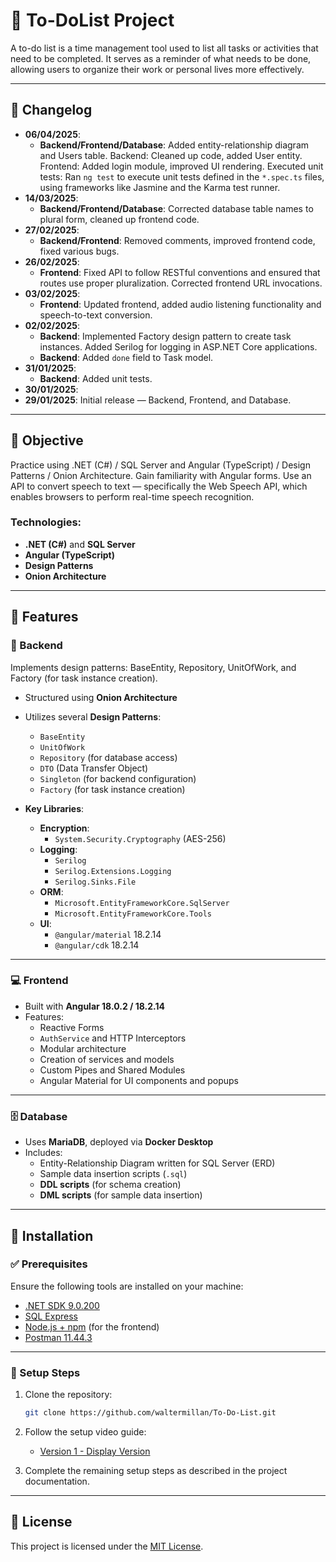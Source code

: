 # 📝 To-DoList Project

A to-do list is a time management tool used to list all tasks or activities that need to be completed. It serves as a reminder of what needs to be done, allowing users to organize their work or personal lives more effectively.

---

## 📅 Changelog

- **06/04/2025**:
  - **Backend/Frontend/Database**: Added entity-relationship diagram and Users table. Backend: Cleaned up code, added User entity. Frontend: Added login module, improved UI rendering. Executed unit tests: Ran `ng test` to execute unit tests defined in the `*.spec.ts` files, using frameworks like Jasmine and the Karma test runner.
- **14/03/2025**:
  - **Backend/Frontend/Database**: Corrected database table names to plural form, cleaned up frontend code.
- **27/02/2025**:
  - **Backend/Frontend**: Removed comments, improved frontend code, fixed various bugs.
- **26/02/2025**:
  - **Frontend**: Fixed API to follow RESTful conventions and ensured that routes use proper pluralization. Corrected frontend URL invocations.
- **03/02/2025**:
  - **Frontend**: Updated frontend, added audio listening functionality and speech-to-text conversion.
- **02/02/2025**:
  - **Backend**: Implemented Factory design pattern to create task instances. Added Serilog for logging in ASP.NET Core applications.
  - **Backend**: Added `done` field to Task model.
- **31/01/2025**:
  - **Backend**: Added unit tests.
- **30/01/2025**:
- **29/01/2025**: Initial release — Backend, Frontend, and Database.

---

## 🎯 Objective

Practice using .NET (C#) / SQL Server and Angular (TypeScript) / Design Patterns / Onion Architecture. Gain familiarity with Angular forms. Use an API to convert speech to text — specifically the Web Speech API, which enables browsers to perform real-time speech recognition.

### Technologies:

- **.NET (C#)** and **SQL Server**
- **Angular (TypeScript)**
- **Design Patterns**
- **Onion Architecture**

---

## 🚀 Features

### 🔧 Backend

Implements design patterns: BaseEntity, Repository, UnitOfWork, and Factory (for task instance creation).

- Structured using **Onion Architecture**
- Utilizes several **Design Patterns**:
  - `BaseEntity`
  - `UnitOfWork`
  - `Repository` (for database access)
  - `DTO` (Data Transfer Object)
  - `Singleton` (for backend configuration)
  - `Factory` (for task instance creation)

- **Key Libraries**:
  - **Encryption**:
    - `System.Security.Cryptography` (AES-256)
  - **Logging**:
    - `Serilog`
    - `Serilog.Extensions.Logging`
    - `Serilog.Sinks.File`
  - **ORM**:
    - `Microsoft.EntityFrameworkCore.SqlServer`
    - `Microsoft.EntityFrameworkCore.Tools`
  - **UI**:
    - `@angular/material` 18.2.14
    - `@angular/cdk` 18.2.14

---

### 💻 Frontend

- Built with **Angular 18.0.2 / 18.2.14**
- Features:
  - Reactive Forms
  - `AuthService` and HTTP Interceptors
  - Modular architecture
  - Creation of services and models
  - Custom Pipes and Shared Modules
  - Angular Material for UI components and popups

---

### 🗄️ Database

- Uses **MariaDB**, deployed via **Docker Desktop**
- Includes:
  - Entity-Relationship Diagram written for SQL Server (ERD)
  - Sample data insertion scripts (`.sql`)
  - **DDL scripts** (for schema creation)
  - **DML scripts** (for sample data insertion)

---

## 🧪 Installation

### ✅ Prerequisites

Ensure the following tools are installed on your machine:

- [.NET SDK 9.0.200](https://dotnet.microsoft.com/)
- [SQL Express](https://www.microsoft.com/es-es/sql-server/sql-server-downloads)
- [Node.js + npm](https://nodejs.org/) (for the frontend)
- [Postman 11.44.3](https://www.postman.com/downloads/)

---

### 🔧 Setup Steps

1. Clone the repository:
    ```bash
    git clone https://github.com/waltermillan/To-Do-List.git
    ```

2. Follow the setup video guide:
    - [Version 1 - Display Version](https://youtu.be/478V9e3bG60)

3. Complete the remaining setup steps as described in the project documentation.

---

## 📄 License

This project is licensed under the [MIT License](LICENSE).
